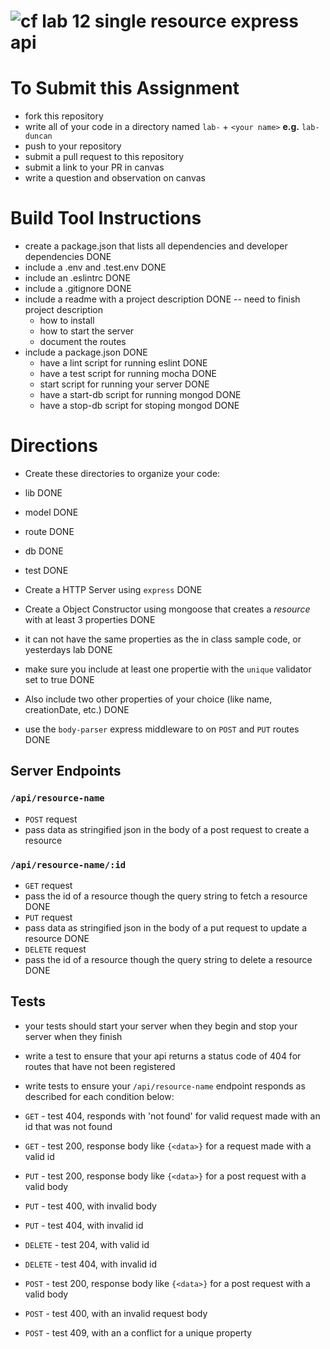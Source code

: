 ![cf](https://i.imgur.com/7v5ASc8.png) lab 12 single resource express api
======

# To Submit this Assignment
  * fork this repository
  * write all of your code in a directory named `lab-` + `<your name>` **e.g.** `lab-duncan`
  * push to your repository
  * submit a pull request to this repository
  * submit a link to your PR in canvas
  * write a question and observation on canvas

# Build Tool Instructions
* create a package.json that lists all dependencies and developer dependencies DONE
* include a .env and .test.env DONE
* include an .eslintrc DONE
* include a .gitignore DONE
* include a readme with a project description DONE -- need to finish project description
  * how to install
  * how to start the server
  * document the routes
* include a package.json DONE
  * have a lint script for running eslint DONE
  * have a test script for running mocha DONE
  * start script for running your server DONE
  * have a start-db script for running mongod DONE
  * have a stop-db script for stoping mongod DONE

# Directions
* Create these directories to organize your code:
 * lib DONE
 * model DONE
 * route DONE
 * db DONE
 * test DONE
* Create a HTTP Server using `express` DONE


* Create a Object Constructor using mongoose that creates a _resource_ with at least 3 properties DONE
 * it can not have the same properties as the in class sample code, or yesterdays lab DONE
 * make sure you include at least one propertie with the `unique` validator set to true DONE
 * Also include two other properties of your choice (like name, creationDate, etc.) DONE
* use the `body-parser` express middleware to on `POST` and `PUT` routes DONE

## Server Endpoints
### `/api/resource-name`
* `POST` request
 * pass data as stringified json in the body of a post request to create a resource

### `/api/resource-name/:id`
* `GET` request
 * pass the id of a resource though the query string to fetch a resource   DONE
* `PUT` request
 * pass data as stringified json in the body of a put request to update a resource DONE
* `DELETE` request
 * pass the id of a resource though the query string to delete a resource DONE   

## Tests
* your tests should start your server when they begin and stop your server when they finish
* write a test to ensure that your api returns a status code of 404 for routes that have not been registered
* write tests to ensure your `/api/resource-name` endpoint responds as described for each condition below:


 * `GET` - test 404, responds with 'not found' for valid request made with an id that was not found
 * `GET` - test 200, response body like `{<data>}` for a request made with a valid id


 * `PUT` - test 200, response body like  `{<data>}` for a post request with a valid body
 * `PUT` - test 400, with invalid body
 * `PUT` - test 404, with invalid id



 * `DELETE` - test 204, with valid id
 * `DELETE` - test 404, with invalid id


 * `POST` - test 200, response body like  `{<data>}` for a post request with a valid body
 * `POST` - test 400, with an invalid request body
 * `POST` - test 409, with an a conflict for a unique property
